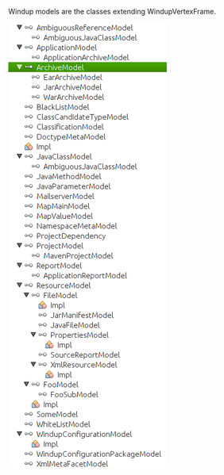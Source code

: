 Windup models are the classes extending WindupVertexFrame.

![Models](img/WindupModels-NbScreenshot.png)
